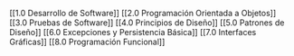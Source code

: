 [[1.0 Desarrollo de Software]]
[[2.0 Programación Orientada a Objetos]]
[[3.0 Pruebas de Software]]
[[4.0 Principios de Diseño]]
[[5.0 Patrones de Diseño]]
[[6.0 Excepciones y Persistencia Básica]]
[[7.0 Interfaces Gráficas]]
[[8.0 Programación Funcional]]